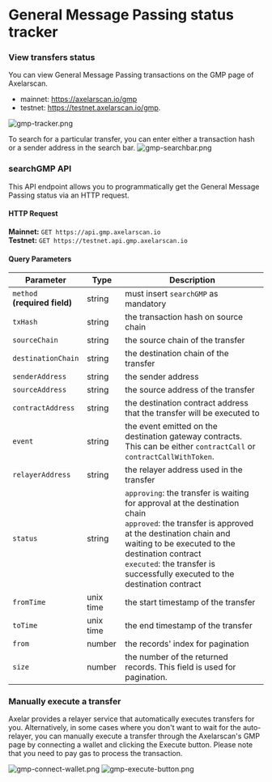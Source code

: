 # General Message Passing status tracker

### View transfers status
You can view General Message Passing transactions on the GMP page of Axelarscan.
- mainnet: https://axelarscan.io/gmp
- testnet: https://testnet.axelarscan.io/gmp.

![gmp-tracker.png](/images/gmp-tracker.png)

To search for a particular transfer, you can enter either a transaction hash or a sender address in the search bar. 
![gmp-searchbar.png](/images/gmp-searchbar.png)

### searchGMP API
This API endpoint allows you to programmatically get the General Message Passing status via an HTTP request.

#### HTTP Request
**Mainnet:** `GET https://api.gmp.axelarscan.io`<br />
**Testnet:** `GET https://testnet.api.gmp.axelarscan.io`

#### Query Parameters
| Parameter          | Type      | Description                                                                                                           |
| ------------------ | --------- | --------------------------------------------------------------------------------------------------------------------- |
| `method`<br />**(required field)** | string    | must insert `searchGMP` as mandatory                                                                  |
| `txHash`           | string    | the transaction hash on source chain                                                                                  |
| `sourceChain`      | string    | the source chain of the transfer                                                                                      |
| `destinationChain` | string    | the destination chain of the transfer                                                                                 |
| `senderAddress`    | string    | the sender address                                                                                                    |
| `sourceAddress`    | string    | the source address of the transfer                                                                                    |
| `contractAddress`  | string    | the destination contract address that the transfer will be executed to                                                |
| `event`            | string    | the event emitted on the destination gateway contracts. This can be either `contractCall` or `contractCallWithToken`. |
| `relayerAddress`   | string    | the relayer address used in the transfer                                                                              |
| `status`           | string    | `approving`: the transfer is waiting for approval at the destination chain<br />`approved`: the transfer is approved at the destination chain and waiting to be executed to the destination contract<br />`executed`: the transfer is successfully executed to the destination contract |
| `fromTime`         | unix time | the start timestamp of the transfer                                                                                   |
| `toTime`           | unix time | the end timestamp of the transfer                                                                                     |
| `from`             | number    | the records' index for pagination                                                                                     |
| `size`             | number    | the number of the returned records. This field is used for pagination.                                                |

### Manually execute a transfer
Axelar provides a relayer service that automatically executes transfers for you. Alternatively, in some cases where you don't want to wait for the auto-relayer, you can manually execute a transfer through the Axelarscan's GMP page by connecting a wallet and clicking the Execute button. Please note that you need to pay gas to process the transaction.

![gmp-connect-wallet.png](/images/gmp-connect-wallet.png)
![gmp-execute-button.png](/images/gmp-execute-button.png)